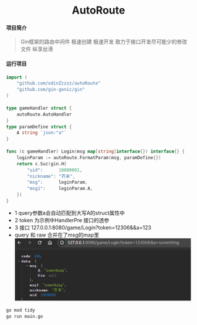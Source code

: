 <div align="center">
<br/>
<br/>
  <h1 align="center">
    AutoRoute
  </h1>
</div>

#### 项目简介
>  Gin框架的路由中间件
>  极速创建 极速开发
>  致力于接口开发尽可能少的修改文件
>  纵享丝滑




#### 运行项目

``` gameHandler.go
import (
	"github.com/odinZzzzz/autoRoute"
	"github.com/gin-gonic/gin"
)

type gameHandler struct {
	autoRoute.AutoHandler
}
type paramDefine struct {
	A string `json:"a"`
}

func (c gameHandler) Login(msg map[string]interface{}) interface{} {
	loginParam := autoRoute.FormatParam(msg, paramDefine{})
	return c.Suc(gin.H{
		"uid":      10000001,
		"nickname": "芥末",
		"msg":      loginParam,
		"msg1":     loginParam.A,
	})
}
```
- 1 query参数a会自动匹配到大写A的struct属性中 
- 2 token 为示例中HandlerPre 接口的透参
- 3 接口 127.0.0.1:8080/game/Login?token=12306&&a=123
- query 和 raw 合并在了msg的map里
![img.png](img.png)
```bash
go mod tidy
go run main.go
```
